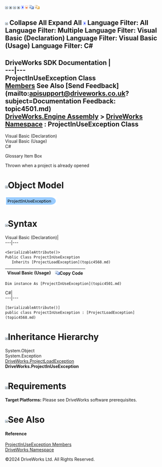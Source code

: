 ![](dotnetimages/collapse.gif) ![](dotnetimages/expand.gif) ![](dotnetimages/collapse.gif) ![](dotnetimages/expand.gif) ![](dotnetimages/drpdown.gif) ![](dotnetimages/drpdown_orange.gif) ![](dotnetimages/copycode.gif) ![](dotnetimages/copycodeHighlight.gif)

![](dotnetimages/collapse.gif) Collapse All Expand All ![](dotnetimages/drpdown.gif) Language Filter: All  Language Filter: Multiple  Language Filter: Visual Basic (Declaration) Language Filter: Visual Basic (Usage) Language Filter: C#  
---  
DriveWorks SDK Documentation  |   
---|---  
ProjectInUseException Class   
[Members](topic4502.md) See Also [Send Feedback](mailto:apisupport@driveworks.co.uk?subject=Documentation Feedback: topic4501.md)  
[DriveWorks.Engine Assembly](topic2156.md) > [DriveWorks Namespace](topic2159.md) : ProjectInUseException Class  
---  
  
Visual Basic (Declaration)    
Visual Basic (Usage)    
C# 

Glossary Item Box

Thrown when a project is already opened 

# ![](dotnetimages/collapse.gif)Object Model

![](dotnetdiagramimages/image216.png)

# ![](dotnetimages/collapse.gif)Syntax

Visual Basic (Declaration)|   
---|---  
      
    
    <SerializableAttribute()>
    Public Class ProjectInUseException 
       Inherits [ProjectLoadException](topic4568.md)  
  
Visual Basic (Usage)| ![](dotnetimages/copycode.gif)Copy Code  
---|---  
      
    
    Dim instance As [ProjectInUseException](topic4501.md)  
  
C#|   
---|---  
      
    
    [SerializableAttribute()]
    public class ProjectInUseException : [ProjectLoadException](topic4568.md)   
  
# ![](dotnetimages/collapse.gif)Inheritance Hierarchy

System.Object  
System.Exception  
[DriveWorks.ProjectLoadException](topic4568.md)  
**DriveWorks.ProjectInUseException**  


# ![](dotnetimages/collapse.gif)Requirements

**Target Platforms:** Please see DriveWorks software prerequisites.

# ![](dotnetimages/collapse.gif)See Also

#### Reference

[ProjectInUseException Members](topic4502.md)   
[DriveWorks Namespace](topic2159.md)

©2024 DriveWorks Ltd. All Rights Reserved.

